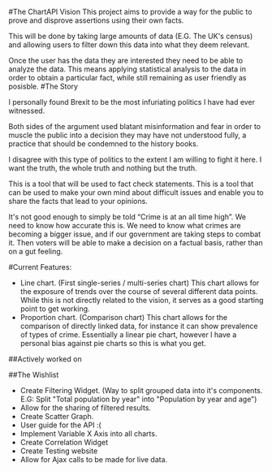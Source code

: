 #The ChartAPI Vision
This project aims to provide a way for the public to prove and disprove assertions using their own facts.

This will be done by taking large amounts of data (E.G. The UK's census) and allowing users to filter down this data into what they deem relevant. 

Once the user has the data they are interested they need to be able to analyze the data. This means applying statistical analysis to the data in order to obtain a particular fact, while still remaining as user friendly as posisble.
#The Story

I personally found Brexit to be the most infuriating politics I have had ever witnessed.

Both sides of the argument used blatant misinformation and fear in order to muscle the public into a decision they may have not understood fully, a practice that should be condemned to the history books.

I disagree with this type of politics to the extent I am willing to fight it here. I want the truth, the whole truth and nothing but the truth.

This is a tool that will be used to fact check statements. This is a tool that can be used to make your own mind about difficult issues and enable you to share the facts that lead to your opinions.

It's not good enough to simply be told “Crime is at an all time high”. We need to know how accurate this is. We need to know what crimes are becoming a bigger issue, and if our government are taking steps to combat it. Then voters will be able to make a decision on a factual basis, rather than on a gut feeling.

#Current Features:
- Line chart. (First single-series / multi-series chart)
  This chart allows for the exposure of trends over the course of several different data points.
  While this is not directly related to the vision, it serves as a good starting point to get working.
- Proportion chart. (Comparison chart)
  This chart allows for the comparison of directly linked data, for instance it can show prevalence of types of crime.
  Essentially a linear pie chart, however I have a personal bias against pie charts so this is what you get.

##Actively worked on

##The Wishlist
- Create Filtering Widget. (Way to split grouped data into it's components. E.G: Split "Total population by year" into "Population by year and age")
- Allow for the sharing of filtered results.
- Create Scatter Graph.
- User guide for the API :(
- Implement Variable X Axis into all charts.
- Create Correlation Widget
- Create Testing website
- Allow for Ajax calls to be made for live data.
